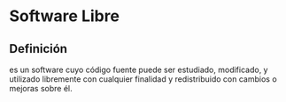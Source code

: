 # Software Libre
## Definición
es un software cuyo código fuente puede ser estudiado, modificado, y utilizado libremente con cualquier finalidad y redistribuido con cambios o mejoras sobre él.




